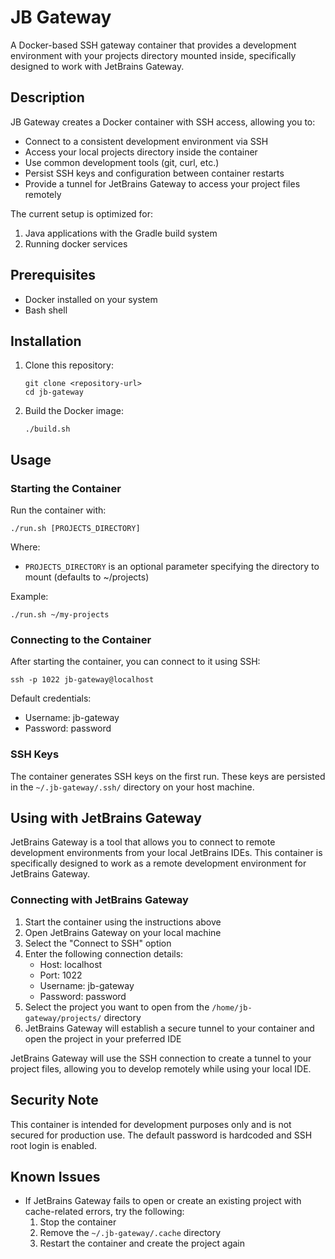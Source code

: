 # JB Gateway

A Docker-based SSH gateway container that provides a development environment with your projects directory mounted inside, specifically designed to work with JetBrains Gateway.

## Description

JB Gateway creates a Docker container with SSH access, allowing you to:
- Connect to a consistent development environment via SSH
- Access your local projects directory inside the container
- Use common development tools (git, curl, etc.)
- Persist SSH keys and configuration between container restarts
- Provide a tunnel for JetBrains Gateway to access your project files remotely

The current setup is optimized for:

1. Java applications with the Gradle build system
2. Running docker services

## Prerequisites

- Docker installed on your system
- Bash shell

## Installation

1. Clone this repository:
   ```
   git clone <repository-url>
   cd jb-gateway
   ```

2. Build the Docker image:
   ```
   ./build.sh
   ```

## Usage

### Starting the Container

Run the container with:

```
./run.sh [PROJECTS_DIRECTORY]
```

Where:
- `PROJECTS_DIRECTORY` is an optional parameter specifying the directory to mount (defaults to ~/projects)

Example:
```
./run.sh ~/my-projects
```

### Connecting to the Container

After starting the container, you can connect to it using SSH:

```
ssh -p 1022 jb-gateway@localhost
```

Default credentials:
- Username: jb-gateway
- Password: password

### SSH Keys

The container generates SSH keys on the first run. These keys are persisted in the `~/.jb-gateway/.ssh/` directory on your host machine.

## Using with JetBrains Gateway

JetBrains Gateway is a tool that allows you to connect to remote development environments from your local JetBrains IDEs. This container is specifically designed to work as a remote development environment for JetBrains Gateway.

### Connecting with JetBrains Gateway

1. Start the container using the instructions above
2. Open JetBrains Gateway on your local machine
3. Select the "Connect to SSH" option
4. Enter the following connection details:
   - Host: localhost
   - Port: 1022
   - Username: jb-gateway
   - Password: password
5. Select the project you want to open from the `/home/jb-gateway/projects/` directory
6. JetBrains Gateway will establish a secure tunnel to your container and open the project in your preferred IDE

JetBrains Gateway will use the SSH connection to create a tunnel to your project files, allowing you to develop remotely while using your local IDE.

## Security Note

This container is intended for development purposes only and is not secured for production use. The default password is hardcoded and SSH root login is enabled.

## Known Issues

- If JetBrains Gateway fails to open or create an existing project with cache-related errors, try the following:
    1. Stop the container
    2. Remove the `~/.jb-gateway/.cache` directory
    3. Restart the container and create the project again
